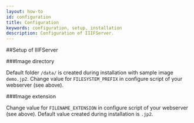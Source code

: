 ```yaml
---
layout: how-to
id: configuration
title: Configuration
keywords: configuration, setup, installation
description: Configuration of IIIFServer.
---
```


##Setup of IIIFServer

###Image directory

Default folder `/data/` is created during installation with sample image `demo.jp2`.
Change value for `FILESYSTEM_PREFIX` in configure script of your webserver (see above).

###Image extension

Change value for `FILENAME_EXTENSION` in configure script of your webserver (see above).
Default value created during installation is `.jp2`.
